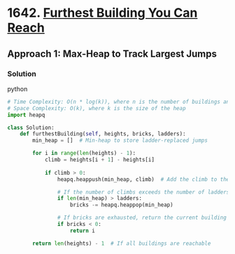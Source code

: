 # 1642. [Furthest Building You Can Reach](https://leetcode.com/problems/furthest-building-you-can-reach/)

## Approach 1: Max-Heap to Track Largest Jumps

### Solution
python
```python
# Time Complexity: O(n * log(k)), where n is the number of buildings and k is the number of jumps stored in the heap
# Space Complexity: O(k), where k is the size of the heap
import heapq

class Solution:
    def furthestBuilding(self, heights, bricks, ladders):
        min_heap = []  # Min-heap to store ladder-replaced jumps

        for i in range(len(heights) - 1):
            climb = heights[i + 1] - heights[i]
            
            if climb > 0:
                heapq.heappush(min_heap, climb)  # Add the climb to the heap

                # If the number of climbs exceeds the number of ladders, use bricks for the smallest jump
                if len(min_heap) > ladders:
                    bricks -= heapq.heappop(min_heap)

                # If bricks are exhausted, return the current building index
                if bricks < 0:
                    return i

        return len(heights) - 1  # If all buildings are reachable
```


